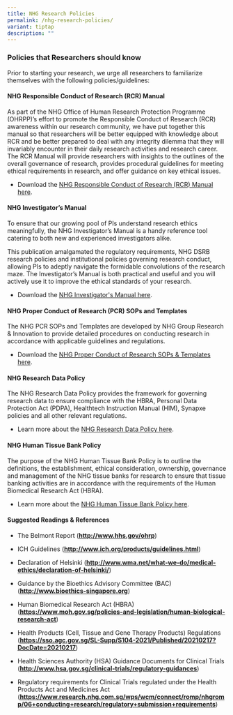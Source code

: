 ```yaml
---
title: NHG Research Policies
permalink: /nhg-research-policies/
variant: tiptap
description: ""
---
```

<h3><strong>Policies that Researchers should know</strong></h3>
<p>Prior to starting your research, we urge all researchers to familiarize
themselves with the following policies/guidelines:</p>
<p></p>
<h4><strong>NHG Responsible Conduct of Research (RCR) Manual</strong></h4>
<p>As part of the NHG Office of Human Research Protection Programme (OHRPP)’s
effort to promote the Responsible Conduct of Research (RCR) awareness within
our research community, we have put together this manual so that researchers
will be better equipped with knowledge about RCR and be better prepared
to deal with any integrity dilemma that they will invariably encounter
in their daily research activities and research career. The RCR Manual
will provide researchers with insights to the outlines of the overall governance
of research, provides procedural guidelines for meeting ethical requirements
in research, and offer guidance on key ethical issues.</p>
<ul data-tight="true" class="tight">
<li>
<p>Download the <a href="/rcr-manual/" rel="noopener nofollow" target="_blank">NHG Responsible Conduct of Research (RCR) Manual here</a>.</p>
</li>
</ul>
<p></p>
<h4><strong>NHG Investigator’s Manual</strong></h4>
<p>To ensure that our growing pool of PIs understand research ethics meaningfully,
the NHG Investigator’s Manual is a handy reference tool catering to both
new and experienced investigators alike.</p>
<p>This publication amalgamated the regulatory requirements, NHG DSRB research
policies and institutional policies governing research conduct, allowing
PIs to adeptly navigate the formidable convolutions of the research maze.
The Investigator’s Manual is both practical and useful and you will actively
use it to improve the ethical standards of your research.</p>
<ul data-tight="true" class="tight">
<li>
<p>Download the <a href="/investigator-manual/" rel="noopener nofollow" target="_blank">NHG Investigator's Manual here</a>.</p>
</li>
</ul>
<p></p>
<h4><strong>NHG Proper Conduct of Research (PCR) SOPs and Templates</strong></h4>
<p>The NHG PCR SOPs and Templates are developed by NHG Group Research &amp;
Innovation to provide detailed procedures on conducting research in accordance
with applicable guidelines and regulations.</p>
<ul data-tight="true" class="tight">
<li>
<p>Download the <a href="/pcr-sop-templates/" rel="noopener nofollow" target="_blank">NHG Proper Conduct of Research SOPs &amp; Templates here</a>.</p>
</li>
</ul>
<p></p>
<h4><strong>NHG Research Data Policy</strong></h4>
<p>The NHG Research Data Policy provides the framework for governing research
data to ensure compliance with the HBRA, Personal Data Protection Act (PDPA),
Healthtech Instruction Manual (HIM), Synapxe policies and all other relevant
regulations.</p>
<ul data-tight="true" class="tight">
<li>
<p>Learn more about the <a href="/data-governance/" rel="noopener nofollow" target="_blank">NHG Research Data Policy here</a>.</p>
</li>
</ul>
<p></p>
<h4><strong>NHG Human Tissue Bank Policy</strong></h4>
<p>The purpose of the NHG Human Tissue Bank Policy is to outline the definitions,
the establishment, ethical consideration, ownership, governance and management
of the NHG tissue banks for research to ensure that tissue banking activities
are in accordance with the requirements of the Human Biomedical Research
Act (HBRA).</p>
<ul data-tight="true" class="tight">
<li>
<p>Learn more about the <a href="/tissue-governance/" rel="noopener nofollow" target="_blank">NHG Human Tissue Bank Policy here</a>.</p>
</li>
</ul>
<p></p>
<h4><strong>Suggested Readings &amp; References</strong></h4>
<ul data-tight="true" class="tight">
<li>
<p>The Belmont Report (<strong><a href="http://www.hhs.gov/ohrp" rel="noopener noreferrer nofollow" target="_blank"><u>http://www.hhs.gov/ohrp</u></a></strong>)</p>
</li>
<li>
<p>ICH Guidelines (<strong><a href="http://www.hhs.gov/ohrp" rel="noopener noreferrer nofollow" target="_blank"><u>http://www.ich.org/products/guidelines.html</u></a></strong>)</p>
</li>
<li>
<p>Declaration of Helsinki (<strong><a href="http://www.hhs.gov/ohrp" rel="noopener noreferrer nofollow" target="_blank"><u>http://www.wma.net/what-we-do/medical-ethics/declaration-of-helsinki/</u></a></strong>)</p>
</li>
<li>
<p>Guidance by the Bioethics Advisory Committee (BAC) (<strong><a href="http://www.hhs.gov/ohrp" rel="noopener noreferrer nofollow" target="_blank"><u>http://www.bioethics-singapore.org</u></a></strong>)</p>
</li>
<li>
<p>Human Biomedical Research Act (HBRA) (<strong><a href="http://www.hhs.gov/ohrp" rel="noopener noreferrer nofollow" target="_blank"><u>https://www.moh.gov.sg/policies-and-legislation/human-biological-research-act</u></a></strong>)</p>
</li>
<li>
<p>Health Products (Cell, Tissue and Gene Therapy Products) Regulations (<strong><a href="http://www.hhs.gov/ohrp" rel="noopener noreferrer nofollow" target="_blank"><u>https://sso.agc.gov.sg/SL-Supp/S104-2021/Published/20210217?DocDate=20210217</u></a></strong>)</p>
</li>
<li>
<p>Health Sciences Authority (HSA) Guidance Documents for Clinical Trials
(<strong><a href="http://www.hhs.gov/ohrp" rel="noopener noreferrer nofollow" target="_blank"><u>http://www.hsa.gov.sg/clinical-trials/regulatory-guidances</u></a></strong>)</p>
</li>
<li>
<p>Regulatory requirements for Clinical Trials regulated under the Health
Products Act and Medicines Act (<strong><a href="http://www.hhs.gov/ohrp" rel="noopener noreferrer nofollow" target="_blank"><u>https://www.research.nhg.com.sg/wps/wcm/connect/romp/nhgromp/06+conducting+research/regulatory+submission+requirements</u></a></strong>)&nbsp;</p>
</li>
</ul>
<p></p>
<p></p>
<p></p>
